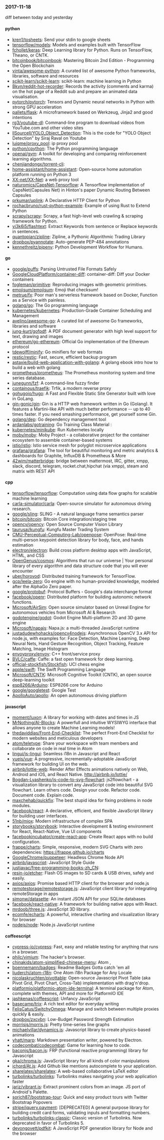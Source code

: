 ### 2017-11-18
diff between today and yesterday

#### python
* [kren1/tosheets](https://github.com/kren1/tosheets): Send your stdin to google sheets
* [tensorflow/models](https://github.com/tensorflow/models): Models and examples built with TensorFlow
* [fchollet/keras](https://github.com/fchollet/keras): Deep Learning library for Python. Runs on TensorFlow, Theano, or CNTK.
* [bitcoinbook/bitcoinbook](https://github.com/bitcoinbook/bitcoinbook): Mastering Bitcoin 2nd Edition - Programming the Open Blockchain
* [vinta/awesome-python](https://github.com/vinta/awesome-python): A curated list of awesome Python frameworks, libraries, software and resources
* [scikit-learn/scikit-learn](https://github.com/scikit-learn/scikit-learn): scikit-learn: machine learning in Python
* [Bkyn/reddit-hot-recorder](https://github.com/Bkyn/reddit-hot-recorder): Records the activity (comments and karma) on the hot page of a Reddit sub and prepare an animated data visualisation.
* [pytorch/pytorch](https://github.com/pytorch/pytorch): Tensors and Dynamic neural networks in Python with strong GPU acceleration
* [pallets/flask](https://github.com/pallets/flask): A microframework based on Werkzeug, Jinja2 and good intentions
* [rg3/youtube-dl](https://github.com/rg3/youtube-dl): Command-line program to download videos from YouTube.com and other video sites
* [llSourcell/YOLO_Object_Detection](https://github.com/llSourcell/YOLO_Object_Detection): This is the code for "YOLO Object Detection" by Siraj Raval on Youtube
* [lujqme/proxy_pool](https://github.com/lujqme/proxy_pool): ip proxy pool
* [python/cpython](https://github.com/python/cpython): The Python programming language
* [openai/gym](https://github.com/openai/gym): A toolkit for developing and comparing reinforcement learning algorithms.
* [chenjiandongx/torrent-cli](https://github.com/chenjiandongx/torrent-cli): 
* [home-assistant/home-assistant](https://github.com/home-assistant/home-assistant):  Open-source home automation platform running on Python 3
* [XX-net/XX-Net](https://github.com/XX-net/XX-Net): a web proxy tool
* [naturomics/CapsNet-Tensorflow](https://github.com/naturomics/CapsNet-Tensorflow): A Tensorflow implementation of CapsNet(Capsules Net) in Hinton's paper Dynamic Routing Between Capsules
* [prkumar/uplink](https://github.com/prkumar/uplink): A Declarative HTTP Client for Python
* [rochacbruno/rust-python-example](https://github.com/rochacbruno/rust-python-example): Example of using Rust to Extend Python
* [scrapy/scrapy](https://github.com/scrapy/scrapy): Scrapy, a fast high-level web crawling & scraping framework for Python.
* [vi3k6i5/flashtext](https://github.com/vi3k6i5/flashtext): Extract Keywords from sentence or Replace keywords in sentences.
* [quantopian/zipline](https://github.com/quantopian/zipline): Zipline, a Pythonic Algorithmic Trading Library
* [dropbox/pyannotate](https://github.com/dropbox/pyannotate): Auto-generate PEP-484 annotations
* [kennethreitz/pipenv](https://github.com/kennethreitz/pipenv): Python Development Workflow for Humans.

#### go
* [google/puffs](https://github.com/google/puffs): Parsing Untrusted File Formats Safely
* [GoogleCloudPlatform/container-diff](https://github.com/GoogleCloudPlatform/container-diff): container-diff: Diff your Docker containers
* [fogleman/primitive](https://github.com/fogleman/primitive): Reproducing images with geometric primitives.
* [emojisum/emojisum](https://github.com/emojisum/emojisum):   Emoji that checksum!  
* [metrue/fx](https://github.com/metrue/fx): Poor man's serverless framework based on Docker, Function as a Service with painless.
* [golang/go](https://github.com/golang/go): The Go programming language
* [kubernetes/kubernetes](https://github.com/kubernetes/kubernetes): Production-Grade Container Scheduling and Management
* [avelino/awesome-go](https://github.com/avelino/awesome-go): A curated list of awesome Go frameworks, libraries and software
* [jung-kurt/gofpdf](https://github.com/jung-kurt/gofpdf): A PDF document generator with high level support for text, drawing and images
* [ethereum/go-ethereum](https://github.com/ethereum/go-ethereum): Official Go implementation of the Ethereum protocol
* [tdewolff/minify](https://github.com/tdewolff/minify): Go minifiers for web formats
* [restic/restic](https://github.com/restic/restic): Fast, secure, efficient backup program
* [astaxie/build-web-application-with-golang](https://github.com/astaxie/build-web-application-with-golang): A golang ebook intro how to build a web with golang
* [prometheus/prometheus](https://github.com/prometheus/prometheus): The Prometheus monitoring system and time series database.
* [junegunn/fzf](https://github.com/junegunn/fzf):  A command-line fuzzy finder
* [containous/traefik](https://github.com/containous/traefik): Trfik, a modern reverse proxy
* [gohugoio/hugo](https://github.com/gohugoio/hugo): A Fast and Flexible Static Site Generator built with love in GoLang.
* [gin-gonic/gin](https://github.com/gin-gonic/gin): Gin is a HTTP web framework written in Go (Golang). It features a Martini-like API with much better performance -- up to 40 times faster. If you need smashing performance, get yourself some Gin.
* [golang/dep](https://github.com/golang/dep): Go dependency management tool
* [ardanlabs/gotraining](https://github.com/ardanlabs/gotraining): Go Training Class Material :
* [kubernetes/minikube](https://github.com/kubernetes/minikube): Run Kubernetes locally
* [moby/moby](https://github.com/moby/moby): Moby Project - a collaborative project for the container ecosystem to assemble container-based systems
* [istio/istio](https://github.com/istio/istio): Istio service mesh for polyglot microservice applications
* [grafana/grafana](https://github.com/grafana/grafana): The tool for beautiful monitoring and metric analytics & dashboards for Graphite, InfluxDB & Prometheus & More
* [42wim/matterbridge](https://github.com/42wim/matterbridge): bridge between mattermost, IRC, gitter, xmpp, slack, discord, telegram, rocket.chat,hipchat (via xmpp), steam and matrix with REST API

#### cpp
* [tensorflow/tensorflow](https://github.com/tensorflow/tensorflow): Computation using data flow graphs for scalable machine learning
* [carla-simulator/carla](https://github.com/carla-simulator/carla): Open-source simulator for autonomous driving research.
* [google/sling](https://github.com/google/sling): SLING - A natural language frame semantics parser
* [bitcoin/bitcoin](https://github.com/bitcoin/bitcoin): Bitcoin Core integration/staging tree
* [opencv/opencv](https://github.com/opencv/opencv): Open Source Computer Vision Library
* [taurusai/kungfu](https://github.com/taurusai/kungfu): Kungfu Master Trading System
* [CMU-Perceptual-Computing-Lab/openpose](https://github.com/CMU-Perceptual-Computing-Lab/openpose): OpenPose: Real-time multi-person keypoint detection library for body, face, and hands estimation
* [electron/electron](https://github.com/electron/electron): Build cross platform desktop apps with JavaScript, HTML, and CSS
* [OpenGenus/cosmos](https://github.com/OpenGenus/cosmos): Algorithms that run our universe | Your personal library of every algorithm and data structure code that you will ever encounter
* [uber/horovod](https://github.com/uber/horovod): Distributed training framework for TensorFlow.
* [gcp/leela-zero](https://github.com/gcp/leela-zero): Go engine with no human-provided knowledge, modeled after the AlphaGo Zero paper.
* [google/protobuf](https://github.com/google/protobuf): Protocol Buffers - Google's data interchange format
* [facebook/openr](https://github.com/facebook/openr): Distributed platform for building autonomic network functions.
* [Microsoft/AirSim](https://github.com/Microsoft/AirSim): Open source simulator based on Unreal Engine for autonomous vehicles from Microsoft AI & Research
* [godotengine/godot](https://github.com/godotengine/godot): Godot Engine  Multi-platform 2D and 3D game engine
* [Microsoft/napajs](https://github.com/Microsoft/napajs): Napa.js: a multi-threaded JavaScript runtime
* [justadudewhohacks/opencv4nodejs](https://github.com/justadudewhohacks/opencv4nodejs): Asynchronous OpenCV 3.x API for node.js, with examples for: Face Detection, Machine Learning, Deep Neural Nets, Hand Gesture Recognition, Object Tracking, Feature Matching, Image Histogram
* [envoyproxy/envoy](https://github.com/envoyproxy/envoy): C++ front/service proxy
* [BVLC/caffe](https://github.com/BVLC/caffe): Caffe: a fast open framework for deep learning.
* [official-stockfish/Stockfish](https://github.com/official-stockfish/Stockfish): UCI chess engine
* [apple/swift](https://github.com/apple/swift): The Swift Programming Language
* [Microsoft/CNTK](https://github.com/Microsoft/CNTK): Microsoft Cognitive Toolkit (CNTK), an open source deep-learning toolkit
* [esp8266/Arduino](https://github.com/esp8266/Arduino): ESP8266 core for Arduino
* [google/googletest](https://github.com/google/googletest): Google Test
* [ApolloAuto/apollo](https://github.com/ApolloAuto/apollo): An open autonomous driving platform

#### javascript
* [moment/luxon](https://github.com/moment/luxon): A library for working with dates and times in JS
* [MrNothing/AI-Blocks](https://github.com/MrNothing/AI-Blocks): A powerfull and intuitive WYSIWYG interface that allows anyone to create Machine Learning models!
* [thedaviddias/Front-End-Checklist](https://github.com/thedaviddias/Front-End-Checklist):  The perfect Front-End Checklist for modern websites and meticulous developers
* [atom/teletype](https://github.com/atom/teletype): Share your workspace with team members and collaborate on code in real time in Atom
* [lingui/js-lingui](https://github.com/lingui/js-lingui): Seamless i18n in Javascript and React
* [vuejs/vue](https://github.com/vuejs/vue): A progressive, incrementally-adoptable JavaScript framework for building UI on the web.
* [airbnb/lottie-web](https://github.com/airbnb/lottie-web): Render After Effects animations natively on Web, Android and iOS, and React Native. http://airbnb.io/lottie/
* [Bogdan-Lyashenko/js-code-to-svg-flowchart](https://github.com/Bogdan-Lyashenko/js-code-to-svg-flowchart): js2flowchart - a visualization library to convert any JavaScript code into beautiful SVG flowchart. Learn others code. Design your code. Refactor code. Document code. Explain code.
* [maxchehab/quickfix](https://github.com/maxchehab/quickfix): The best stupid idea for fixing problems in node modules.
* [facebook/react](https://github.com/facebook/react): A declarative, efficient, and flexible JavaScript library for building user interfaces.
* [51nb/miox](https://github.com/51nb/miox): Modern infrastructure of complex SPA
* [storybooks/storybook](https://github.com/storybooks/storybook): Interactive development & testing environment for React, React-Native, Vue UI components
* [facebookincubator/create-react-app](https://github.com/facebookincubator/create-react-app): Create React apps with no build configuration.
* [frappe/charts](https://github.com/frappe/charts): Simple, responsive, modern SVG Charts with zero dependencies: https://frappe.github.io/charts
* [GoogleChrome/puppeteer](https://github.com/GoogleChrome/puppeteer): Headless Chrome Node API
* [airbnb/javascript](https://github.com/airbnb/javascript): JavaScript Style Guide
* [justjavac/free-programming-books-zh_CN](https://github.com/justjavac/free-programming-books-zh_CN):  
* [resin-io/etcher](https://github.com/resin-io/etcher): Flash OS images to SD cards & USB drives, safely and easily.
* [axios/axios](https://github.com/axios/axios): Promise based HTTP client for the browser and node.js
* [remotestorage/remotestorage.js](https://github.com/remotestorage/remotestorage.js):  JavaScript client library for integrating remoteStorage in apps
* [simonw/datasette](https://github.com/simonw/datasette): An instant JSON API for your SQLite databases
* [facebook/react-native](https://github.com/facebook/react-native): A framework for building native apps with React.
* [mrdoob/three.js](https://github.com/mrdoob/three.js): JavaScript 3D library.
* [ecomfe/echarts](https://github.com/ecomfe/echarts): A powerful, interactive charting and visualization library for browser
* [nodejs/node](https://github.com/nodejs/node): Node.js JavaScript runtime 

#### coffeescript
* [cypress-io/cypress](https://github.com/cypress-io/cypress): Fast, easy and reliable testing for anything that runs in a browser.
* [philc/vimium](https://github.com/philc/vimium): The hacker's browser.
* [chinakids/atom-simplified-chinese-menu](https://github.com/chinakids/atom-simplified-chinese-menu): Atom ,
* [boennemann/badges](https://github.com/boennemann/badges):  Readme Badges  Gotta catch 'em all
* [liuderchi/atom-i18n](https://github.com/liuderchi/atom-i18n): One Atom i18n Package for Any Locale   
* [nicolaskruchten/pivottable](https://github.com/nicolaskruchten/pivottable): Open-source Javascript Pivot Table (aka Pivot Grid, Pivot Chart, Cross-Tab) implementation with drag'n'drop.
* [platformio/platformio-atom-ide-terminal](https://github.com/platformio/platformio-atom-ide-terminal): A terminal package for Atom, complete with themes, API and more for PlatformIO IDE
* [jashkenas/coffeescript](https://github.com/jashkenas/coffeescript): Unfancy JavaScript
* [basecamp/trix](https://github.com/basecamp/trix): A rich text editor for everyday writing
* [FelisCatus/SwitchyOmega](https://github.com/FelisCatus/SwitchyOmega): Manage and switch between multiple proxies quickly & easily.
* [dropbox/zxcvbn](https://github.com/dropbox/zxcvbn): Low-Budget Password Strength Estimation
* [morrisjs/morris.js](https://github.com/morrisjs/morris.js): Pretty time-series line graphs
* [michaelvillar/dynamics.js](https://github.com/michaelvillar/dynamics.js): Javascript library to create physics-based animations
* [yhatt/marp](https://github.com/yhatt/marp): Markdown presentation writer, powered by Electron.
* [codecombat/codecombat](https://github.com/codecombat/codecombat): Game for learning how to code.
* [baconjs/bacon.js](https://github.com/baconjs/bacon.js): FRP (functional reactive programming) library for Javascript
* [gka/chroma.js](https://github.com/gka/chroma.js): JavaScript library for all kinds of color manipulations
* [ichord/At.js](https://github.com/ichord/At.js): Add Github like mentions autocomplete to your application.
* [sharelatex/sharelatex](https://github.com/sharelatex/sharelatex): A web-based collaborative LaTeX editor
* [turbolinks/turbolinks](https://github.com/turbolinks/turbolinks): Turbolinks makes navigating your web application faster
* [jariz/vibrant.js](https://github.com/jariz/vibrant.js): Extract prominent colors from an image. JS port of Android's Palette.
* [sorich87/bootstrap-tour](https://github.com/sorich87/bootstrap-tour): Quick and easy product tours with Twitter Bootstrap Popovers
* [stripe/jquery.payment](https://github.com/stripe/jquery.payment): [DEPRECATED] A general purpose library for building credit card forms, validating inputs and formatting numbers.
* [turbolinks/turbolinks-classic](https://github.com/turbolinks/turbolinks-classic): Classic version of Turbolinks. Now deprecated in favor of Turbolinks 5.
* [devongovett/pdfkit](https://github.com/devongovett/pdfkit): A JavaScript PDF generation library for Node and the browser
